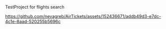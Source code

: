TestProject for flights search

https://github.com/nevagreb/AirTickets/assets/152436671/addb49d3-e7dc-4c1e-8aad-520255b5696c

